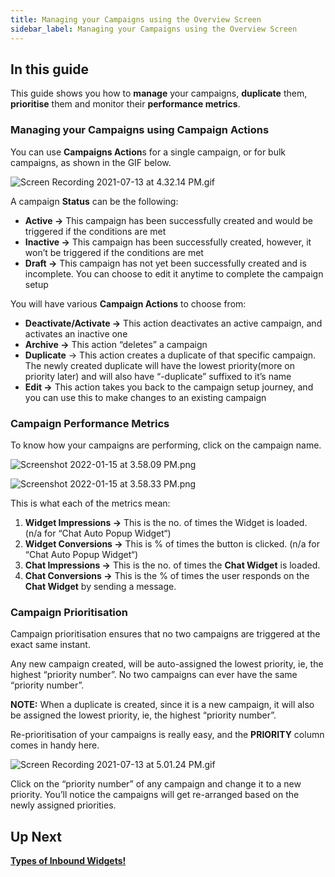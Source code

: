 ```yaml
---
title: Managing your Campaigns using the Overview Screen
sidebar_label: Managing your Campaigns using the Overview Screen
---
```



## In this guide

This guide shows you how to **manage** your campaigns, **duplicate** them, **prioritise** them and monitor their **performance metrics**.

### Managing your Campaigns using Campaign Actions

You can use **Campaigns Action**s for a single campaign, or for bulk campaigns, as shown in the GIF below.

![Screen Recording 2021-07-13 at 4.32.14 PM.gif](https://res.craft.do/user/full/a59774be-e9f6-fe9e-e9df-69fe0168e698/doc/068BB776-1320-44EE-951A-D501BCFBC578/949B46E1-B364-4B50-86F3-9C1612681FD6_2/Screen%20Recording%202021-07-13%20at%204.32.14%20PM.gif)

A campaign **Status** can be the following:

- **Active →** This campaign has been successfully created and would be triggered if the conditions are met
- **Inactive →** This campaign has been successfully created, however, it won’t be triggered if the conditions are met
- **Draft →** This campaign has not yet been successfully created and is incomplete. You can choose to edit it anytime to complete the campaign setup

You will have various **Campaign Actions** to choose from:

- **Deactivate/Activate →** This action deactivates an active campaign, and activates an inactive one
- **Archive →** This action “deletes” a campaign
- **Duplicate** → This action creates a duplicate of that specific campaign. The newly created duplicate will have the lowest priority(more on priority later) and will also have “-duplicate” suffixed to it’s name
- **Edit →** This action takes you back to the campaign setup journey, and you can use this to make changes to an existing campaign

### Campaign Performance Metrics

To know how your campaigns are performing, click on the campaign name.

![Screenshot 2022-01-15 at 3.58.09 PM.png](https://res.craft.do/user/full/a59774be-e9f6-fe9e-e9df-69fe0168e698/doc/068BB776-1320-44EE-951A-D501BCFBC578/7840E374-6507-4128-A0E8-538DEDEB475B_2/LFwxR9c2vBb3SZITiL1tBxS5IMuDfIxHfy6yvt2tgggz/Screenshot%202022-01-15%20at%203.58.09%20PM.png)

![Screenshot 2022-01-15 at 3.58.33 PM.png](https://res.craft.do/user/full/a59774be-e9f6-fe9e-e9df-69fe0168e698/doc/068BB776-1320-44EE-951A-D501BCFBC578/2E5F158A-B894-46D3-85A9-BB761B1008DC_2/RqTjqgmux3GZ4gk2Axq3PqYU3WG8ZjHt4AQFs2CJSRYz/Screenshot%202022-01-15%20at%203.58.33%20PM.png)

This is what each of the metrics mean:

1. **Widget Impressions →** This is the no. of times the Widget is loaded. (n/a for “Chat Auto Popup Widget“)
2. **Widget Conversions →** This is % of times the button is clicked. (n/a for “Chat Auto Popup Widget“)
3. **Chat Impressions →** This is the no. of times the **Chat Widget** is loaded.
4. **Chat Conversions →** This is the % of times the user responds on the **Chat Widget** by sending a message.


### Campaign Prioritisation

Campaign prioritisation ensures that no two campaigns are triggered at the exact same instant.

Any new campaign created, will be auto-assigned the lowest priority, ie, the highest “priority number”. No two campaigns can ever have the same “priority number”.

**NOTE:** When a duplicate is created, since it is a new campaign, it will also be assigned the lowest priority, ie, the highest “priority number”.

Re-prioritisation of your campaigns is really easy, and the **PRIORITY** column comes in handy here.

![Screen Recording 2021-07-13 at 5.01.24 PM.gif](https://res.craft.do/user/full/a59774be-e9f6-fe9e-e9df-69fe0168e698/doc/068BB776-1320-44EE-951A-D501BCFBC578/896891D1-923F-4F11-BAA4-6C582DE39479_2/Screen%20Recording%202021-07-13%20at%205.01.24%20PM.gif)

Click on the “priority number” of any campaign and change it to a new priority. You’ll notice the campaigns will get re-arranged based on the newly assigned priorities.




## Up Next

[**Types of Inbound Widgets!**](https://docs.yellow.ai/docs/platform_concepts/engagement/inbound/inboundWidgets/typesOfWidgetsAndWidgetConfigurations)
